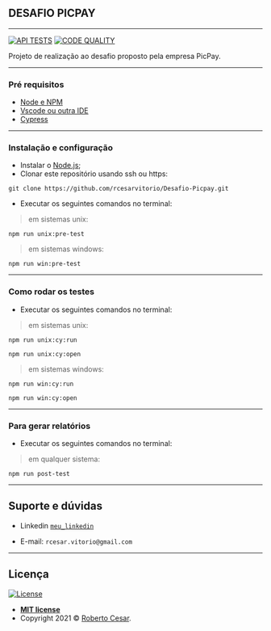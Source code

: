 ## DESAFIO PICPAY
-----------------------

[![API TESTS](https://github.com/rcesarvitorio/Desafio-Picpay/actions/workflows/ci-api.yml/badge.svg?branch=main)](https://github.com/rcesarvitorio/Desafio-Picpay/actions/workflows/ci-api.yml)
[![CODE QUALITY](https://www.code-inspector.com/project/21246/score/svg)](https://www.code-inspector.com/project/21246/score/svg)

Projeto de realização ao desafio proposto pela empresa PicPay.

-----------------------

### Pré requisitos

- [Node e NPM](https://nodejs.org/en/)
- [Vscode ou outra IDE](https://code.visualstudio.com/download)
- [Cypress](https://www.cypress.io/)

-----------------------

### Instalação e configuração

- Instalar o [Node.js](https://nodejs.org/en/download/);
- Clonar este repositório usando ssh ou https: 

`git clone https://github.com/rcesarvitorio/Desafio-Picpay.git`
- Executar os seguintes comandos no terminal:

> em sistemas unix:

`npm run unix:pre-test`

> em sistemas windows:

`npm run win:pre-test`

-----------------------

### Como rodar os testes

- Executar os seguintes comandos no terminal:

> em sistemas unix:

`npm run unix:cy:run`

`npm run unix:cy:open`


> em sistemas windows:

`npm run win:cy:run`

`npm run win:cy:open`

-----------------------

### Para gerar relatórios

- Executar os seguintes comandos no terminal:

> em qualquer sistema:

`npm run post-test`

-----------------------

## Suporte e dúvidas

- Linkedin <a href="linkedin.com/in/roberto-césar-16a6811bb/" target="_blank">`meu_linkedin`</a>

- E-mail: `rcesar.vitorio@gmail.com`

-----------------------


## Licença

[![License](http://img.shields.io/:license-mit-blue.svg?style=flat-square)](http://badges.mit-license.org)

- **[MIT license](http://opensource.org/licenses/mit-license.php)**
- Copyright 2021 © <a href="linkedin.com/in/roberto-césar-16a6811bb/" target="_blank">Roberto Cesar</a>.
